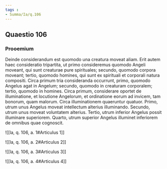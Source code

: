 ```yaml
---
tags : 
- Summa/Ia/q.106
---
```


## Quaestio 106

### Prooemium

Deinde considerandum est quomodo una creatura moveat aliam. Erit autem haec consideratio tripartita, ut primo consideremus quomodo Angeli moveant, qui sunt creaturae pure spirituales; secundo, quomodo corpora moveant; tertio, quomodo homines, qui sunt ex spirituali et corporali natura compositi. Circa primum tria consideranda occurrunt, primo, quomodo Angelus agat in Angelum; secundo, quomodo in creaturam corporalem; tertio, quomodo in homines. Circa primum, considerare oportet de illuminatione, et locutione Angelorum, et ordinatione eorum ad invicem, tam bonorum, quam malorum. Circa illuminationem quaeruntur quatuor. Primo, utrum unus Angelus moveat intellectum alterius illuminando. Secundo, utrum unus moveat voluntatem alterius. Tertio, utrum inferior Angelus possit illuminare superiorem. Quarto, utrum superior Angelus illuminet inferiorem de omnibus quae cognoscit.

![[Ia, q. 106, a. 1#Articulus 1]]

![[Ia, q. 106, a. 2#Articulus 2]]

![[Ia, q. 106, a. 3#Articulus 3]]

![[Ia, q. 106, a. 4#Articulus 4]]

